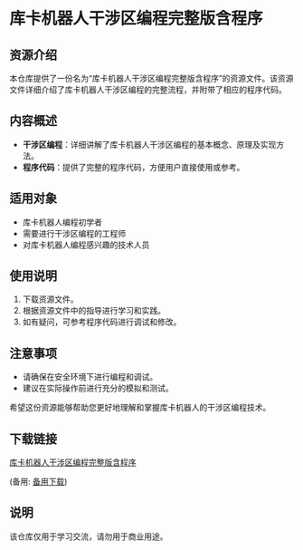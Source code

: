 # 库卡机器人干涉区编程完整版含程序

## 资源介绍

本仓库提供了一份名为“库卡机器人干涉区编程完整版含程序”的资源文件。该资源文件详细介绍了库卡机器人干涉区编程的完整流程，并附带了相应的程序代码。

## 内容概述

- **干涉区编程**：详细讲解了库卡机器人干涉区编程的基本概念、原理及实现方法。
- **程序代码**：提供了完整的程序代码，方便用户直接使用或参考。

## 适用对象

- 库卡机器人编程初学者
- 需要进行干涉区编程的工程师
- 对库卡机器人编程感兴趣的技术人员

## 使用说明

1. 下载资源文件。
2. 根据资源文件中的指导进行学习和实践。
3. 如有疑问，可参考程序代码进行调试和修改。

## 注意事项

- 请确保在安全环境下进行编程和调试。
- 建议在实际操作前进行充分的模拟和测试。

希望这份资源能够帮助您更好地理解和掌握库卡机器人的干涉区编程技术。

## 下载链接
[库卡机器人干涉区编程完整版含程序](https://pan.quark.cn/s/e991025c3ae6) 

(备用: [备用下载](https://pan.baidu.com/s/1VTpx_UdKL7oLOyFWt_LRyA?pwd=1234))

## 说明

该仓库仅用于学习交流，请勿用于商业用途。
